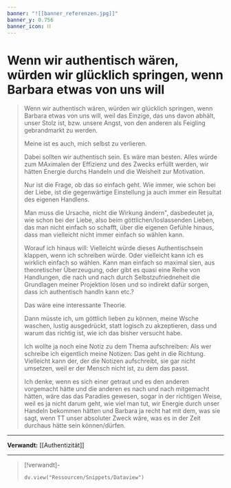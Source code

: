```yaml
---
banner: "![[banner_referenzen.jpg]]"
banner_y: 0.756
banner_icon: ⛓️
---
```


# Wenn wir authentisch wären, würden wir glücklich springen, wenn Barbara etwas von uns will

> Wenn wir authentisch wären, würden wir glücklich springen, wenn Barbara etwas von uns will, weil das Einzige, das uns davon abhält, unser Stolz ist, bzw. unsere Angst, von den anderen als Feigling gebrandmarkt zu werden.
> 
> Meine ist es auch, mich selbst zu verlieren.
> 
> Dabei sollten wir authentisch sein. Es wäre man besten. Alles würde zum MAximalen der Effizienz und des Zwecks erfüllt werden, wir hätten Energie durchs Handeln und die Weisheit zur Motivation.
> 
> Nur ist die Frage, ob das so einfach geht. Wie immer, wie schon bei der Liebe, ist die gegenwärtige Einstellung ja auch immer ein Resultat des eigenen Handlens.
> 
> Man muss die Ursache, nicht die Wirkung ändern", dasbedeutet ja, wie schon bei der Liebe, also beim göttlichen/loslassenden Lieben, das man nicht einfach so schafft, über die eigenen Gefühle hinaus, dass man vielleicht nicht immer einfach so wählen kann.
> 
> Worauf ich hinaus will: Vielleicht würde dieses Authentischsein klappen, wenn ich schreiben würde. Oder vielleicht kann ich es wirklich einfach so wählen. Kann man einfach so maximal sien, aus theoretischer Überzeugung, oder gibt es quasi eine Reihe von Handlungen, die nach und nach durch Selbstzufriedneheit die Grundlagen meiner Projektion lösen und so indirekt dafür sorgen, dass ich authentisch handln kann etc.?
> 
> Das wäre eine interessante Theorie.
> 
> Dann müsste ich, um göttlich lieben zu können, meine Wsche waschen, lustig ausgedrückt, statt logisch zu akzeptieren, dass und warum das richtig ist, wie ich das bisher versucht habe.
> 
> Ich wollte ja noch eine Notiz zu dem Thema aufschreiben: Als wer schreibe ich eigentlich meine Notizen: Das geht in die Richtung. Vielleicht kann der, der die Notizen aufschreibt, sie gar nicht umsetzen, weil er der Mensch nicht ist, zu dem das passt.
> 
> Ich denke, wenn es sich einer getraut und es den anderen vorgemacht hätte und die anderen es nach und nach mitgemacht hätten, wäre das das Paradies gewesen, sogar in der richtigen Weise, weil es ja nicht darum geht, wie viel man tut, wir Energie durch unser Handeln bekommen hätten und Barbara ja recht hat mit dem, was sie sagt, wenn TT unser absoluter Zweck wäre, was es in der Zeit durchaus hätte sein können/dürfen.

---

**Verwandt:** [[Authentizität]]

---

> [!verwandt]-
> ```dataviewjs
> dv.view("Ressourcen/Snippets/Dataview")
> ```